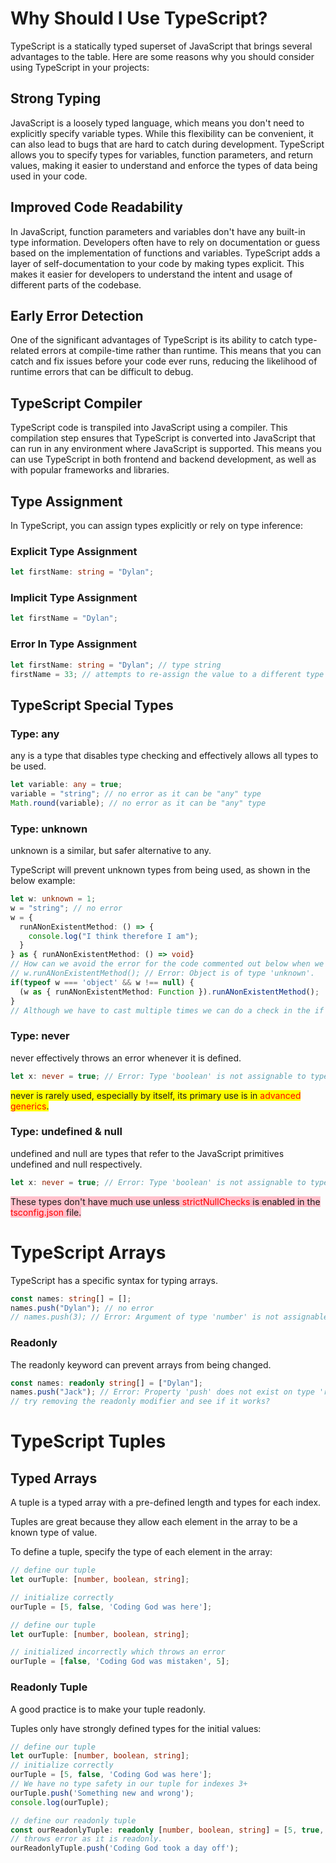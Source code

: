 # Why Should I Use TypeScript?

TypeScript is a statically typed superset of JavaScript that brings several advantages to the table. Here are some reasons why you should consider using TypeScript in your projects:

## Strong Typing

JavaScript is a loosely typed language, which means you don't need to explicitly specify variable types. While this flexibility can be convenient, it can also lead to bugs that are hard to catch during development. TypeScript allows you to specify types for variables, function parameters, and return values, making it easier to understand and enforce the types of data being used in your code.

## Improved Code Readability

In JavaScript, function parameters and variables don't have any built-in type information. Developers often have to rely on documentation or guess based on the implementation of functions and variables. TypeScript adds a layer of self-documentation to your code by making types explicit. This makes it easier for developers to understand the intent and usage of different parts of the codebase.

## Early Error Detection

One of the significant advantages of TypeScript is its ability to catch type-related errors at compile-time rather than runtime. This means that you can catch and fix issues before your code ever runs, reducing the likelihood of runtime errors that can be difficult to debug.

## TypeScript Compiler

TypeScript code is transpiled into JavaScript using a compiler. This compilation step ensures that TypeScript is converted into JavaScript that can run in any environment where JavaScript is supported. This means you can use TypeScript in both frontend and backend development, as well as with popular frameworks and libraries.

## Type Assignment

In TypeScript, you can assign types explicitly or rely on type inference:

### Explicit Type Assignment

```typescript
let firstName: string = "Dylan";
```

### Implicit Type Assignment

```typescript
let firstName = "Dylan";
```

### Error In Type Assignment

```typescript
let firstName: string = "Dylan"; // type string
firstName = 33; // attempts to re-assign the value to a different type
```

## TypeScript Special Types

### Type: any
any is a type that disables type checking and effectively allows all types to be used.

```typescript
let variable: any = true;
variable = "string"; // no error as it can be "any" type
Math.round(variable); // no error as it can be "any" type
```
### Type: unknown
unknown is a similar, but safer alternative to any.

TypeScript will prevent unknown types from being used, as shown in the below example:


```typescript
let w: unknown = 1;
w = "string"; // no error
w = {
  runANonExistentMethod: () => {
    console.log("I think therefore I am");
  }
} as { runANonExistentMethod: () => void}
// How can we avoid the error for the code commented out below when we don't know the type?
// w.runANonExistentMethod(); // Error: Object is of type 'unknown'.
if(typeof w === 'object' && w !== null) {
  (w as { runANonExistentMethod: Function }).runANonExistentMethod();
}
// Although we have to cast multiple times we can do a check in the if to secure our type and have a safer casting

```

### Type: never
never effectively throws an error whenever it is defined.


```typescript
let x: never = true; // Error: Type 'boolean' is not assignable to type 'never'.

```
<span style="background-color: yellow;">never is rarely used, especially by itself, its primary use is in  <span style="color:red;">advanced generics</span>.
</span>

### Type: undefined & null
undefined and null are types that refer to the JavaScript primitives undefined and null respectively.



```typescript
let x: never = true; // Error: Type 'boolean' is not assignable to type 'never'.

```
<span style="background-color: pink; ">These types don't have much use unless <span style="color:red;">strictNullChecks</span> is enabled in the  <span style="color:red;">tsconfig.json</span> file.


</span>

# TypeScript Arrays
TypeScript has a specific syntax for typing arrays.

```typescript
const names: string[] = [];
names.push("Dylan"); // no error
// names.push(3); // Error: Argument of type 'number' is not assignable to parameter of type 'string'
```

### Readonly


The readonly keyword can prevent arrays from being changed.


```typescript
const names: readonly string[] = ["Dylan"];
names.push("Jack"); // Error: Property 'push' does not exist on type 'readonly string[]'.
// try removing the readonly modifier and see if it works?
```

# TypeScript Tuples

## Typed Arrays

A tuple is a typed array with a pre-defined length and types for each index.

Tuples are great because they allow each element in the array to be a known type of value.

To define a tuple, specify the type of each element in the array:

```typescript
// define our tuple
let ourTuple: [number, boolean, string];

// initialize correctly
ourTuple = [5, false, 'Coding God was here'];

```
```typescript
// define our tuple
let ourTuple: [number, boolean, string];

// initialized incorrectly which throws an error
ourTuple = [false, 'Coding God was mistaken', 5];

```

### Readonly Tuple
A good practice is to make your tuple readonly.

Tuples only have strongly defined types for the initial values:
```typescript
// define our tuple
let ourTuple: [number, boolean, string];
// initialize correctly
ourTuple = [5, false, 'Coding God was here'];
// We have no type safety in our tuple for indexes 3+
ourTuple.push('Something new and wrong');
console.log(ourTuple);
```
```typescript
// define our readonly tuple
const ourReadonlyTuple: readonly [number, boolean, string] = [5, true, 'The Real Coding God'];
// throws error as it is readonly.
ourReadonlyTuple.push('Coding God took a day off');

```






```typescript

```